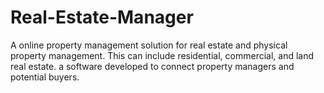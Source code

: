 # Real-Estate-Manager
A online property management solution for real estate and physical property management. This can include residential, commercial, and land real estate. a software developed to connect property managers and potential buyers.
